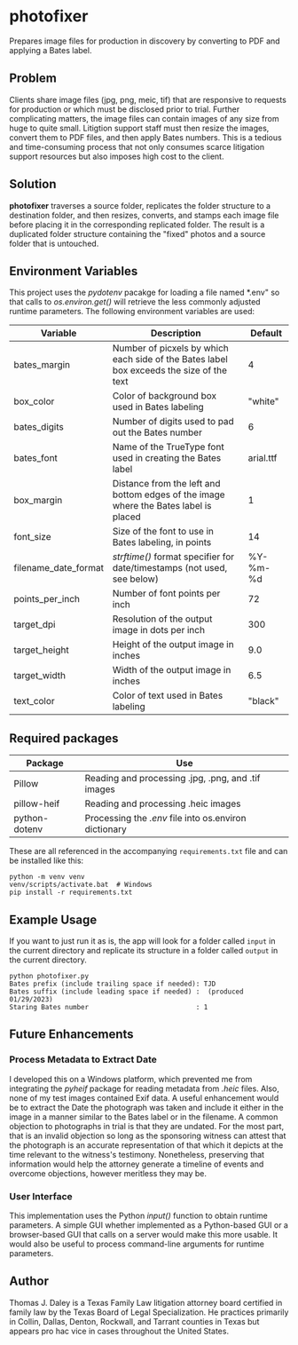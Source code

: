 # photofixer
Prepares image files for production in discovery by converting to PDF and applying a Bates label.

## Problem

Clients share image files (jpg, png, meic, tif) that are responsive to requests for production or which must be disclosed prior to trial. Further complicating matters, the image files can contain images of any size from huge to quite small. Litigtion support staff must then resize the images, convert them to PDF files, and then apply Bates numbers. This is a tedious and time-consuming process that not only consumes scarce litigation support resources but also imposes high cost to the client.

## Solution

**photofixer** traverses a source folder, replicates the folder structure to a destination folder, and then resizes, converts, and stamps each image file before placing it in the corresponding replicated folder. The result is a duplicated folder structure containing the "fixed" photos and a source folder that is untouched.

## Environment Variables

This project uses the *pydotenv* pacakge for loading a file named *.env" so that calls to *os.environ.get()* will retrieve the less commonly adjusted runtime parameters. The following environment variables are used:

Variable | Description | Default
---------|-------------|--------
bates_margin | Number of picxels by which each side of the Bates label box exceeds the size of the text | 4
box_color | Color of background box used in Bates labeling | "white"
bates_digits | Number of digits used to pad out the Bates number | 6
bates_font | Name of the TrueType font used in creating the Bates label | arial.ttf
box_margin | Distance from the left and bottom edges of the image where the Bates label is placed | 1
font_size | Size of the font to use in Bates labeling, in points | 14
filename_date_format | *strftime()* format specifier for date/timestamps (not used, see below) | %Y-%m-%d
points_per_inch | Number of font points per inch | 72
target_dpi | Resolution of the output image in dots per inch | 300
target_height | Height of the output image in inches | 9.0
target_width | Width of the output image in inches | 6.5
text_color | Color of text used in Bates labeling | "black"

## Required packages

Package | Use
--------|-----
Pillow | Reading and processing .jpg, .png, and .tif images
pillow-heif | Reading and processing .heic images
python-dotenv | Processing the *.env* file into os.environ dictionary

These are all referenced in the accompanying ```requirements.txt``` file and can be installed like this:

```
python -m venv venv
venv/scripts/activate.bat  # Windows
pip install -r requirements.txt
```

## Example Usage

If you want to just run it as is, the app will look for a folder called ```input``` in the current directory and replicate its structure in a folder called ```output``` in the current directory.

```
python photofixer.py
Bates prefix (include trailing space if needed): TJD
Bates suffix (include leading space if needed) :  (produced 01/29/2023)
Staring Bates number                           : 1
```
## Future Enhancements

### Process Metadata to Extract Date

I developed this on a Windows platform, which prevented me from integrating the *pyheif* package for reading metadata from *.heic* files. Also, none of my test images contained Exif data. A useful enhancement would be to extract the Date the photograph was taken and include it either in the image in a manner similar to the Bates label or in the filename. A common objection to photographs in trial is that they are undated. For the most part, that is an invalid objection so long as the sponsoring witness can attest that the photograph is an accurate representation of that which it depicts at the time relevant to the witness's testimony. Nonetheless, preserving that information would help the attorney generate a timeline of events and overcome objections, however meritless they may be.

### User Interface

This implementation uses the Python *input()* function to obtain runtime parameters. A simple GUI whether implemented as a Python-based GUI or a browser-based GUI that calls on a server would make this more usable. It would also be useful to process command-line arguments for runtime parameters.

## Author

Thomas J. Daley is a Texas Family Law litigation attorney board certified in family law by the Texas Board of Legal Specialization. He practices primarily in Collin, Dallas, Denton, Rockwall, and Tarrant counties in Texas but appears pro hac vice in cases throughout the United States.
